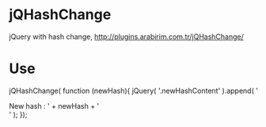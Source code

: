 jQHashChange
============

jQuery with hash change, http://plugins.arabirim.com.tr/jQHashChange/


<h1>Use</h1>

jQHashChange( function (newHash){
                jQuery( '.newHashContent' ).append( '<div>New hash : ' + newHash + '</div>' );
            });
            
